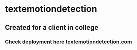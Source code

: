 # textemotiondetection
## Created for a client in college

### Check deployment here [textemotiondetection.com](https://divyesh1099.pythonanywhere.com/)